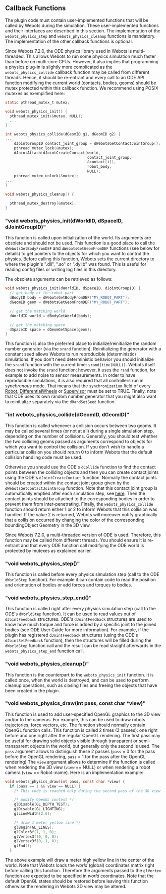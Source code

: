 ## Callback Functions

The plugin code must contain user-implemented functions that will be called by Webots during the simulation.
These user-implemented functions and their interfaces are described in this section.
The implementation of the `webots_physics_step` and `webots_physics_cleanup` functions is mandatory.
The implementation of the other callback functions is optional.

Since Webots 7.2.0, the ODE physics library used in Webots is multi-threaded.
This allows Webots to run some physics simulation much faster than before on multi-core CPUs.
However, it also implies that programming a physics plug-in is slightly more complicated as the `webots_physics_collide` callback function may be called from different threads.
Hence, it should be re-entrant and every call to an ODE API function modifying the current world (contacts, bodies, geoms) should be mutex protected within this callback function.
We recommend using POSIX mutexes as exemplified here:

```c
static pthread_mutex_t mutex;

void webots_physics_init() {
  pthread_mutex_init(&mutex, NULL);
  ...
}

int webots_physics_collide(dGeomID g1, dGeomID g2) {
...
    dJointGroupID contact_joint_group = dWebotsGetContactJointGroup();
    pthread_mutex_lock(&mutex);
    dJointAttach(dJointCreateContact(world,
                                     contact_joint_group,
                                     &contact[i]),
                                     robot_body,
                                     NULL);
    pthread_mutex_unlock(&mutex);
...
}

void webots_physics_cleanup() {
  ...
  pthread_mutex_destroy(&mutex);
}
```

### "void webots\_physics\_init(dWorldID, dSpaceID, dJointGroupID)"

This function is called upon initialization of the world.
Its arguments are obsolete and should not be used.
This function is a good place to call the `dWebotsGetBodyFromDEF` and `dWebotsGetGeomFromDEF` functions (see below for details) to get pointers to the objects for which you want to control the physics.
Before calling this function, Webots sets the current directory to where the plugin's ".dll", ".so" or ".dylib" was found.
This is useful for reading config files or writing log files in this directory.

The obsolete arguments can be retrieved as follows:

```c
void webots_physics_init(dWorldID, dSpaceID, dJointGroupID) {
  // get body of the robot part
  dBodyID body = dWebotsGetBodyFromDEF("MY_ROBOT_PART");
  dGeomID geom = dWebotsGetGeomFromDEF("MY_ROBOT_PART");

  // get the matching world
  dWorldID world = dBodyGetWorld(body);

  // get the matching space
  dSpaceID space = dGeomGetSpace(geom);
}
```

This function is also the preferred place to initialize/reinitialize the random number generator (via the `srand` function).
Reinitializing the generator with a constant seed allows Webots to run reproducible (deterministic) simulations.
If you don't need deterministic behavior you should initialize the `srand` function with the current time: `srand(time(NULL))`.
Webots itself does not invoke the `srand` function; however, it uses the `rand` function, for example to add noise to sensor measurements.
In order to have reproducible simulations, it is also required that all controllers run in *synchronous* mode.
That means that the `synchronization` field of every [Robot](robot.md), [DifferentialWheels](differentialwheels.md) or [Supervisor](supervisor.md) must be set to TRUE.
Finally, note that ODE uses its own random number generator that you might also want to reinitialize separately via the `dRandSetSeed` function.

### "int webots\_physics\_collide(dGeomID, dGeomID)"

This function is called whenever a collision occurs between two geoms.
It may be called several times (or not at all) during a single simulation step, depending on the number of collisions.
Generally, you should test whether the two colliding geoms passed as arguments correspond to objects for which you want to control the collision.
If you don't wish to handle a particular collision you should return 0 to inform Webots that the default collision handling code must be used.

Otherwise you should use the ODE's `dCollide` function to find the contact points between the colliding objects and then you can create contact joints using the ODE's `dJointCreateContact` function.
Normally the contact joints should be created within the contact joint group given by the `dWebotsGetContactJointGroup` function.
Note that this contact joint group is automatically emptied after each simulation step, see [here](execution-scheme.md).
Then the contact joints should be attached to the corresponding bodies in order to prevent them from inter-penetrating.
Finally, the `webots_physics_collide` function should return either 1 or 2 to inform Webots that this collision was handled.
If the value 2 is returned, Webots will moreover notify graphically that a collision occurred by changing the color of the corresponding boundingObject Geometry in the 3D view.

Since Webots 7.2.0, a multi-threaded version of ODE is used.
Therefore, this function may be called from different threads.
You should ensure it is re-entrant and that every ODE function call modifying the ODE world is protected by mutexes as explained earlier.

### "void webots\_physics\_step()"

This function is called before every physics simulation step (call to the ODE `dWorldStep` function).
For example it can contain code to read the position and orientation of bodies or add forces and torques to bodies.

### "void webots\_physics\_step\_end()"

This function is called right after every physics simulation step (call to the ODE's `dWorldStep` function).
It can be used to read values out of `dJointFeedback` structures.
ODE's `dJointFeedback` structures are used to know how much torque and force is added by a specific joint to the joined bodies (see ODE User Guide for more information).
For example, if the plugin has registered `dJointFeedback` structures (using the ODE's `dJointSetFeedback` function), then the structures will be filled during the `dWorldStep` function call and the result can be read straight afterwards in the `webots_physics_step_end` function call.

### "void webots\_physics\_cleanup()"

This function is the counterpart to the `webots_physics_init` function.
It is called once, when the world is destroyed, and can be used to perform cleanup operations, such as closing files and freeing the objects that have been created in the plugin.

### "void webots\_physics\_draw(int pass, const char *view)"

This function is used to add user-specified OpenGL graphics to the 3D view and/or to the cameras.
For example, this can be used to draw robots trajectories, force vectors, etc.
The function should normally contain OpenGL function calls.
This function is called 2 times (2 passes): one right before and one right after the regular OpenGL rendering.
The first pass may be useful for drawing solid objects visible through transparent or semi-transparent objects in the world, but generally only the second is used.
The `pass` argument allows to distinguish these 2 passes (`pass` = 0 for the pass before the OpenGL rendering, `pass` = 1 for the pass after the OpenGL rendering) The `view` argument allows to determine if the function is called when rendering the 3D view (`view` == NULL) or when rendering a robot camera (`view` == Robot::name).
Here is an implementation example:

```c
void webots_physics_draw(int pass, const char *view) {
  if (pass == 1 && view == NULL) {
    /* This code is reached only during the second pass of the 3D view */

    /* modify OpenGL context */
    glDisable(GL_DEPTH_TEST);
    glDisable(GL_LIGHTING);
    glLineWidth(2.0);

    /* draw 1 meter yellow line */
    glBegin(GL_LINES);
    glColor3f(1, 1, 0);
    glVertex3f(0, 0, 0);
    glVertex3f(0, 1, 0);
    glEnd();
  }
```

The above example will draw a meter high yellow line in the center of the world.
Note that Webots loads the *world* (global) coordinates matrix right before calling this function.
Therefore the arguments passed to the `glVertex` function are expected to be specified in *world* coordinates.
Note that the default OpenGL states should be restored before leaving this function otherwise the rendering in Webots 3D view may be altered.
